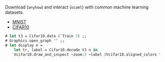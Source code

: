 
Download (`anyhow`) and interact (`ocaml`) with common machine learning datasets.

  - [MNIST](http://yann.lecun.com/exdb/mnist/)
  - [CIFAR10](http://www.cs.toronto.edu/~kriz/cifar.html)

  ```OCaml
  # let t3 = Cifar10.data (`Train 3) ;;
  # Graphics.open_graph "" ;;
  # let display n =
      let tr, label = Cifar10.decode t3 n in
      Vcifar10.draw_and_inspect ~zoom:3 ~label (Vcifar10.aligned_colors tr) ;;
  ```
